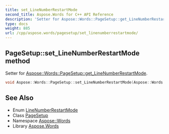 ```yaml
---
title: set_LineNumberRestartMode
second_title: Aspose.Words for C++ API Reference
description: 'Setter for Aspose::Words::PageSetup::get_LineNumberRestartMode.'
type: docs
weight: 885
url: /cpp/aspose.words/pagesetup/set_linenumberrestartmode/
---
```

## PageSetup::set_LineNumberRestartMode method


Setter for [Aspose::Words::PageSetup::get_LineNumberRestartMode](../get_linenumberrestartmode/).

```cpp
void Aspose::Words::PageSetup::set_LineNumberRestartMode(Aspose::Words::LineNumberRestartMode value)
```

## See Also

* Enum [LineNumberRestartMode](../../linenumberrestartmode/)
* Class [PageSetup](../)
* Namespace [Aspose::Words](../../)
* Library [Aspose.Words](../../../)

